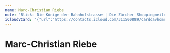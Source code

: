 ```yaml
---
name: Marc-Christian Riebe
note: "Blick: Die Könige der Bahnhofstrasse | Die Zürcher Shoppingmeile ist 14 Milliarden wert #constantcontact http://conta.cc/1hB0a6a"
iCloudVCard: '{"url":"https://contacts.icloud.com/311500889/carddavhome/card/ODMwNjE1MTItYmMzYi00YTk2LTg3ZjEtZjEyNzc3ZTY1YzIz.vcf","etag":"\"kmfhdk92\"","data":"BEGIN:VCARD\r\nVERSION:3.0\r\nFN:\r\nN:Riebe;Marc-Christian;;;\r\nUID:83061512-bc3b-4a96-87f1-f12777e65c23\r\nPRODID:ez-vcard 0.9.13-fc\r\nREV:2025-04-03T22:12:36Z\r\nORG:;\r\nNOTE:Blick: Die Könige der Bahnhofstrasse | Die Zürcher Shoppingmeile ist 1\r\n 4 Milliarden wert #constantcontact http://conta.cc/1hB0a6a\r\nPHOTO;VALUE=uri:https://gateway.icloud.com/contacts/311500889/ck/card/4c284\r\n a44211c2184e2b9cd39924c6a79\r\nEND:VCARD"}'
---
```

# Marc-Christian Riebe
